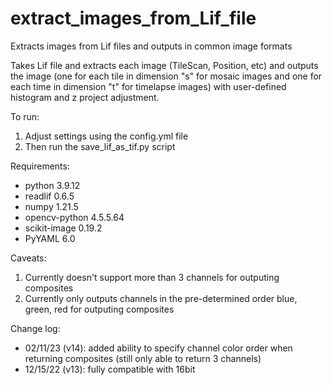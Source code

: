 # extract_images_from_Lif_file
Extracts images from Lif files and outputs in common image formats

Takes Lif file and extracts each image (TileScan, Position, etc) and outputs the image (one for each tile in dimension "s" for mosaic images and one for each time in dimension "t" for timelapse images) with user-defined histogram and z project adjustment.

To run:
1) Adjust settings using the config.yml file
2) Then run the save_lif_as_tif.py script

Requirements:
- python 3.9.12
- readlif 0.6.5
- numpy 1.21.5
- opencv-python 4.5.5.64
- scikit-image 0.19.2
- PyYAML 6.0

Caveats:
1) Currently doesn't support more than 3 channels for outputing composites
2) Currently only outputs channels in the pre-determined order blue, green, red for outputing composites

Change log:
- 02/11/23 (v14): added ability to specify channel color order when returning composites (still only able to return 3 channels)
- 12/15/22 (v13): fully compatible with 16bit
